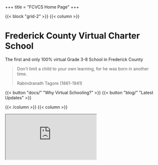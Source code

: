 +++
title = "FCVCS Home Page"
+++

{{< block "grid-2" >}}
{{< column >}}

# Frederick County Virtual Charter School
The first and only 100% virtual Grade 3-8 School in Frederick County

> Don't limit a child to your own learning, for he was born in another time.
>
> Rabindranath Tagore (1861-1941)

{{< button "docs/" "Why Virtual Schooling?" >}}
{{< button "blog/" "Latest Updates" >}}

{{< /column >}}
{{< column >}}
<iframe src="https://cdn.forms-content-1.sg-form.com/5d7711f8-1fff-11ef-86cd-c6cb78407036"/>
{{< /column >}}
{{< /block >}}
